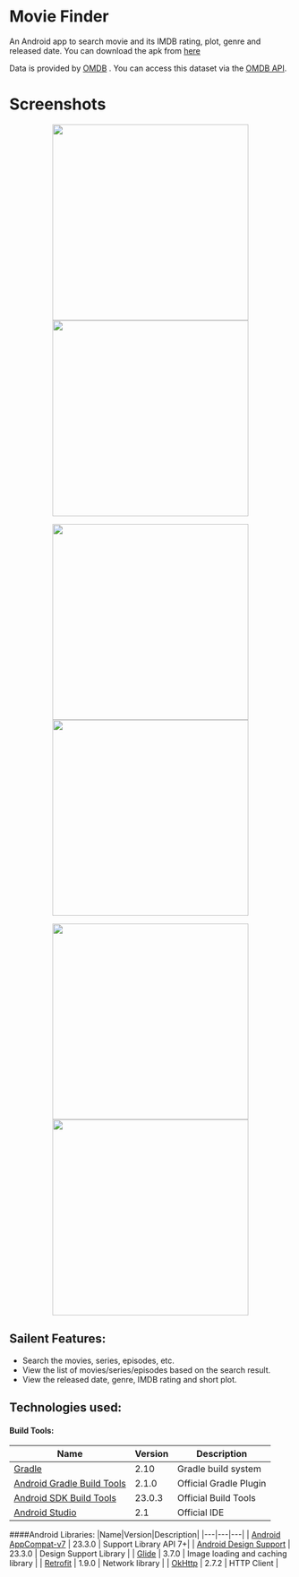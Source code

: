 # Movie Finder

An Android app to search movie and its IMDB rating, plot, genre and released date. You can download the apk from [here](https://raw.github.com/ayushkedia123/movie-finder/master/apk/app-prod-release.apk)

Data is provided by [OMDB](http://omdbapi.com/) . You can access this dataset via the [OMDB API](http://omdbapi.com/).

# Screenshots
<p align="center">
  <img src="https://raw.github.com/ayushkedia123/movie-finder/master/screenshots/splash.png" width="350"/>
  <img src="https://raw.github.com/ayushkedia123/movie-finder/master/screenshots/search.png" width="350"/>
</p>
<p align="center">
  <img src="https://raw.github.com/ayushkedia123/movie-finder/master/screenshots/search_entry.png" width="350"/>
  <img src="https://raw.github.com/ayushkedia123/movie-finder/master/screenshots/movie_list.png" width="350"/>
</p>
<p align="center">
  <img src="https://raw.github.com/ayushkedia123/movie-finder/master/screenshots/movie_list_loader.png" width="350"/>
  <img src="https://raw.github.com/ayushkedia123/movie-finder/master/screenshots/movie_detail.png" width="350"/>
</p>

## Sailent Features:
- Search the movies, series, episodes, etc.
- View the list of movies/series/episodes based on the search result.
- View the released date, genre, IMDB rating and short plot.

## Technologies used:
#### Build Tools:
|Name|Version|Description|
|---|---|---|
| [Gradle](http://gradle.org/docs/current/release-notes) | 2.10 | Gradle build system |
| [Android Gradle Build Tools](http://tools.android.com/tech-docs/new-build-system) | 2.1.0 | Official Gradle Plugin |
| [Android SDK Build Tools](http://developer.android.com/tools/revisions/build-tools.html) | 23.0.3 | Official Build Tools |
| [Android Studio](http://tools.android.com/recent) | 2.1 | Official IDE |

####Android Libraries:
|Name|Version|Description|
|---|---|---|
| [Android AppCompat-v7](http://developer.android.com/tools/support-library/features.html#v7-appcompat) | 23.3.0 | Support Library API 7+|
| [Android Design Support](https://developer.android.com/topic/libraries/support-library/features.html#design) | 23.3.0 | Design Support Library |
| [Glide](https://github.com/bumptech/glide) | 3.7.0 | Image loading and caching library |
| [Retrofit](http://square.github.io/retrofit/) | 1.9.0 | Network library |
| [OkHttp](http://square.github.io/okhttp//) | 2.7.2 | HTTP Client |

